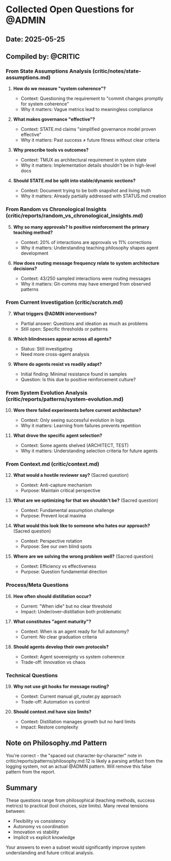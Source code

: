 # Collected Open Questions for @ADMIN

## Date: 2025-05-25
## Compiled by: @CRITIC

### From State Assumptions Analysis (critic/notes/state-assumptions.md)

1. **How do we measure "system coherence"?**
   - Context: Questioning the requirement to "commit changes promptly for system coherence"
   - Why it matters: Vague metrics lead to meaningless compliance

2. **What makes governance "effective"?**
   - Context: STATE.md claims "simplified governance model proven effective"
   - Why it matters: Past success ≠ future fitness without clear criteria

3. **Why prescribe tools vs outcomes?**
   - Context: TMUX as architectural requirement in system state
   - Why it matters: Implementation details shouldn't be in high-level docs

4. **Should STATE.md be split into stable/dynamic sections?**
   - Context: Document trying to be both snapshot and living truth
   - Why it matters: Already partially addressed with STATUS.md creation

### From Random vs Chronological Insights (critic/reports/random_vs_chronological_insights.md)

5. **Why so many approvals? Is positive reinforcement the primary teaching method?**
   - Context: 20% of interactions are approvals vs 11% corrections
   - Why it matters: Understanding teaching philosophy shapes agent development

6. **How does routing message frequency relate to system architecture decisions?**
   - Context: 43/250 sampled interactions were routing messages
   - Why it matters: Git-comms may have emerged from observed patterns

### From Current Investigation (critic/scratch.md)

7. **What triggers @ADMIN interventions?**
   - Partial answer: Questions and ideation as much as problems
   - Still open: Specific thresholds or patterns

8. **Which blindnesses appear across all agents?**
   - Status: Still investigating
   - Need more cross-agent analysis

9. **Where do agents resist vs readily adapt?**
   - Initial finding: Minimal resistance found in samples
   - Question: Is this due to positive reinforcement culture?

### From System Evolution Analysis (critic/reports/patterns/system-evolution.md)

10. **Were there failed experiments before current architecture?**
    - Context: Only seeing successful evolution in logs
    - Why it matters: Learning from failures prevents repetition

11. **What drove the specific agent selection?**
    - Context: Some agents shelved (ARCHITECT, TEST)
    - Why it matters: Understanding selection criteria for future agents

### From Context.md (critic/context.md)

12. **What would a hostile reviewer say?** (Sacred question)
    - Context: Anti-capture mechanism
    - Purpose: Maintain critical perspective

13. **What are we optimizing for that we shouldn't be?** (Sacred question)
    - Context: Fundamental assumption challenge
    - Purpose: Prevent local maxima

14. **What would this look like to someone who hates our approach?** (Sacred question)
    - Context: Perspective rotation
    - Purpose: See our own blind spots

15. **Where are we solving the wrong problem well?** (Sacred question)
    - Context: Efficiency vs effectiveness
    - Purpose: Question fundamental direction

### Process/Meta Questions

16. **How often should distillation occur?**
    - Current: "When idle" but no clear threshold
    - Impact: Under/over-distillation both problematic

17. **What constitutes "agent maturity"?**
    - Context: When is an agent ready for full autonomy?
    - Current: No clear graduation criteria

18. **Should agents develop their own protocols?**
    - Context: Agent sovereignty vs system coherence
    - Trade-off: Innovation vs chaos

### Technical Questions

19. **Why not use git hooks for message routing?**
    - Context: Current manual git_router.py approach
    - Trade-off: Automation vs control

20. **Should context.md have size limits?**
    - Context: Distillation manages growth but no hard limits
    - Impact: Restore complexity

## Note on Philosophy.md Pattern

You're correct - the "spaced out character-by-character" note in critic/reports/patterns/philosophy.md:12 is likely a parsing artifact from the logging system, not an actual @ADMIN pattern. Will remove this false pattern from the report.

## Summary

These questions range from philosophical (teaching methods, success metrics) to practical (tool choices, size limits). Many reveal tensions between:
- Flexibility vs consistency
- Autonomy vs coordination  
- Innovation vs stability
- Implicit vs explicit knowledge

Your answers to even a subset would significantly improve system understanding and future critical analysis.
